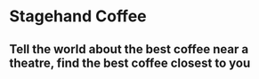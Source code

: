 # Stagehand Coffee

## Tell the world about the best coffee near a theatre, find the best coffee closest to you
